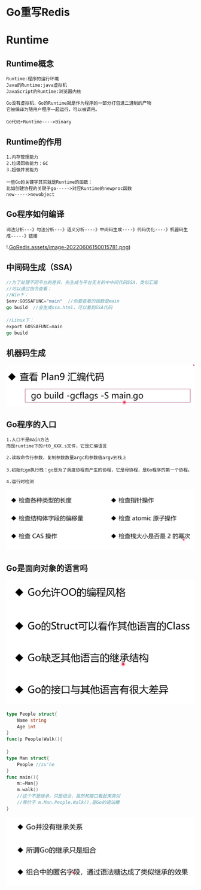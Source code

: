 # Go重写Redis

# Runtime

## Runtime概念

```
Runtime:程序的运行环境
Java的Runtime:java虚拟机
JavaScript的Runtime:浏览器内核
```

```
Go没有虚拟机，Go的Runtime就是作为程序的一部分打包进二进制的产物
它被编译为随用户程序一起运行，可以被调用。

Go代码+Runtime---->Binary
```

## Runtime的作用

```
1.内存管理能力
2.垃圾回收能力：GC
3.超强并发能力

一些Go的关键字其实就是Runtime的函数：
比如创建协程的关键子go----->对应Runtime的newproc函数
new----->newobject
```

## Go程序如何编译

```
词法分析---》句法分析---》语义分析----》中间码生成----》代码优化----》机器码生成-----》链接
```

!.[GoRedis.assets/image-20220606150015781.png](https://github.com/dyzxzw/go-redis/blob/master/GoRedis.assets/image-20220606150015781.png))

## 中间码生成（SSA)

```go
//为了处理不同平台的差异，先生成与平台无关的中中间代码SSA，类似汇编
//可以通过指令查看：
//Win下：
$env:GOSSAFUNC="main"  //你要查看的函数是main
go build  //会生成ssa.html，可以看到SSA代码

//Linux下：
export GOSSAFUNC=main
go build
```

## 机器码生成

![image-20220606150847835](GoRedis.assets/image-20220606150847835.png)

## Go程序的入口

```
1.入口不是main方法
而是runtime下的rt0_XXX.s文件，它是汇编语言
```

```
2.读取命令行参数，复制参数数量argc和参数值argv到栈上

3.初始化go执行栈：go是为了调度协程而产生的协程，它是母协程，是Go程序的第一个协程。
```

```
4.运行时检测
```

![image-20220606152020453](GoRedis.assets/image-20220606152020453.png)

## Go是面向对象的语言吗

![image-20220606152845899](GoRedis.assets/image-20220606152845899.png)

```go
type People struct{
    Name string
    Age int
}
func(p People)Walk(){
    
}
type Man struct{
    People //zu'he
}
func main(){
    m:=Man{}
    m.walk()
    //这个不是继承，只是组合，虽然和接口看起来类似
    //等价于 m.Man.People.Walk(),是Go的语法糖
}
```

![image-20220606153020904](GoRedis.assets/image-20220606153020904.png)
